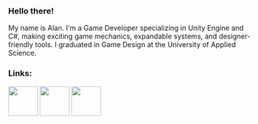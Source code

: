 ### Hello there! 

My name is Alan. I'm a Game Developer specializing in Unity Engine and C#, making exciting game mechanics, expandable systems, and designer-friendly tools. I graduated in Game Design at the University of Applied Science.

### Links:
<a title="itch.io" href="https://psikh286.itch.io/"><img width="60" src="https://www.svgrepo.com/show/452232/itch-io.svg"></a> 
<a title="LinkedIn" href="https://www.linkedin.com/in/alan-berberov-53844027a/"><img width="60" src="https://www.svgrepo.com/show/452047/linkedin-1.svg"></a> 
<a title="Portfolio" href="https://www.alanberberov.com/"><img width="60" src="https://svgshare.com/i/1CDS.svg"></a> 
